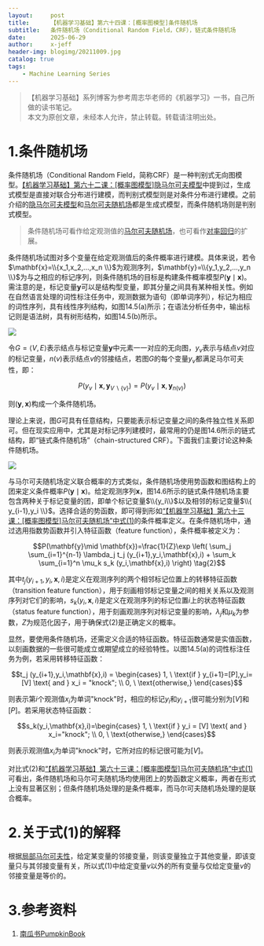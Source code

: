 ```yaml
---
layout:     post
title:      【机器学习基础】第六十四课：[概率图模型]条件随机场
subtitle:   条件随机场（Conditional Random Field，CRF），链式条件随机场
date:       2025-06-29
author:     x-jeff
header-img: blogimg/20211009.jpg
catalog: true
tags:
    - Machine Learning Series
---
```

>【机器学习基础】系列博客为参考周志华老师的《机器学习》一书，自己所做的读书笔记。  
>本文为原创文章，未经本人允许，禁止转载。转载请注明出处。

# 1.条件随机场

条件随机场（Conditional Random Field，简称CRF）是一种判别式无向图模型。[【机器学习基础】第六十二课：[概率图模型]隐马尔可夫模型](https://shichaoxin.com/2025/06/07/机器学习基础-第六十二课-概率图模型-隐马尔可夫模型/)中提到过，生成式模型是直接对联合分布进行建模，而判别式模型则是对条件分布进行建模。之前介绍的[隐马尔可夫模型](https://shichaoxin.com/2025/06/07/机器学习基础-第六十二课-概率图模型-隐马尔可夫模型/)和[马尔可夫随机场](https://shichaoxin.com/2025/06/21/机器学习基础-第六十三课-概率图模型-马尔可夫随机场/)都是生成式模型，而条件随机场则是判别式模型。

>条件随机场可看作给定观测值的[马尔可夫随机场](https://shichaoxin.com/2025/06/21/机器学习基础-第六十三课-概率图模型-马尔可夫随机场/)，也可看作[对率回归](https://shichaoxin.com/2019/08/21/机器学习基础-第七课-对数几率回归/)的扩展。

条件随机场试图对多个变量在给定观测值后的条件概率进行建模。具体来说，若令$\mathbf{x}=\\{x_1,x_2,...,x_n \\}$为观测序列，$\mathbf{y}=\\{y_1,y_2,...,y_n \\}$为与之相应的标记序列，则条件随机场的目标是构建条件概率模型$P(\mathbf{y}\mid \mathbf{x})$。需注意的是，标记变量$\mathbf{y}$可以是结构型变量，即其分量之间具有某种相关性。例如在自然语言处理的词性标注任务中，观测数据为语句（即单词序列），标记为相应的词性序列，具有线性序列结构，如图14.5(a)所示；在语法分析任务中，输出标记则是语法树，具有树形结构，如图14.5(b)所示。

![](https://xjeffblogimg.oss-cn-beijing.aliyuncs.com/BLOGIMG/BlogImage/MachineLearningSeries/Lesson64/64x1.png)

令$G=\langle V,E \rangle$表示结点与标记变量$\mathbf{y}$中元素一一对应的无向图，$y_v$表示与结点$v$对应的标记变量，$n(v)$表示结点$v$的邻接结点，若图$G$的每个变量$y_v$都满足马尔可夫性，即：

$$P(y_v \mid \mathbf{x},\mathbf{y}_{V\backslash \{v\}}) = P(y_v \mid \mathbf{x},\mathbf{y}_{n(v)}) \tag{1}$$

则$(\mathbf{y},\mathbf{x})$构成一个条件随机场。

理论上来说，图$G$可具有任意结构，只要能表示标记变量之间的条件独立性关系即可。但在现实应用中，尤其是对标记序列建模时，最常用的仍是图14.6所示的链式结构，即“链式条件随机场”（chain-structured CRF）。下面我们主要讨论这种条件随机场。

![](https://xjeffblogimg.oss-cn-beijing.aliyuncs.com/BLOGIMG/BlogImage/MachineLearningSeries/Lesson64/64x2.png)

与马尔可夫随机场定义联合概率的方式类似，条件随机场使用势函数和图结构上的团来定义条件概率$P(\mathbf{y}\mid \mathbf{x})$。给定观测序列$\mathbf{x}$，图14.6所示的链式条件随机场主要包含两种关于标记变量的团，即单个标记变量$\\{y_i\\}$以及相邻的标记变量$\\{ y_{i-1},y_i \\}$。选择合适的势函数，即可得到形如[“【机器学习基础】第六十三课：[概率图模型]马尔可夫随机场”中式(1)](https://shichaoxin.com/2025/06/21/机器学习基础-第六十三课-概率图模型-马尔可夫随机场/)的条件概率定义。在条件随机场中，通过选用指数势函数并引入特征函数（feature function），条件概率被定义为：

$$P(\mathbf{y}\mid \mathbf{x})=\frac{1}{Z}\exp \left( \sum_j \sum_{i=1}^{n-1} \lambda_j t_j (y_{i+1},y_i,\mathbf{x},i) + \sum_k \sum_{i=1}^n \mu_k s_k (y_i,\mathbf{x},i) \right) \tag{2}$$

其中$t_j(y_{i+1},y_i,\mathbf{x},i)$是定义在观测序列的两个相邻标记位置上的转移特征函数（transition feature function），用于刻画相邻标记变量之间的相关关系以及观测序列对它们的影响，$s_k(y_i,\mathbf{x},i)$是定义在观测序列的标记位置$i$上的状态特征函数（status feature function），用于刻画观测序列对标记变量的影响，$\lambda_j$和$\mu_k$为参数，$Z$为规范化因子，用于确保式(2)是正确定义的概率。

显然，要使用条件随机场，还需定义合适的特征函数。特征函数通常是实值函数，以刻画数据的一些很可能成立或期望成立的经验特性。以图14.5(a)的词性标注任务为例，若采用转移特征函数：

$$t_j (y_{i+1},y_i,\mathbf{x},i) = \begin{cases} 1, \ \text{if } y_{i+1}=[P],y_i=[V] \text{ and } x_i = "knock"; \\ 0, \  \text{otherwise,} \end{cases}$$

则表示第$i$个观测值$x_i$为单词"knock"时，相应的标记$y_i$和$y_{i+1}$很可能分别为$[V]$和$[P]$。若采用状态特征函数：

$$s_k(y_i,\mathbf{x},i)=\begin{cases} 1, \ \text{if } y_i = [V] \text{ and } x_i="knock"; \\ 0, \  \text{otherwise,} \end{cases}$$

则表示观测值$x_i$为单词"knock"时，它所对应的标记很可能为$[V]$。

对比式(2)和[“【机器学习基础】第六十三课：[概率图模型]马尔可夫随机场”中式(1)](https://shichaoxin.com/2025/06/21/机器学习基础-第六十三课-概率图模型-马尔可夫随机场/)可看出，条件随机场和马尔可夫随机场均使用团上的势函数定义概率，两者在形式上没有显著区别；但条件随机场处理的是条件概率，而马尔可夫随机场处理的是联合概率。

# 2.关于式(1)的解释

根据[局部马尔可夫性](https://shichaoxin.com/2025/06/21/机器学习基础-第六十三课-概率图模型-马尔可夫随机场/)，给定某变量的邻接变量，则该变量独立于其他变量，即该变量只与其邻接变量有关，所以式(1)中给定变量$v$以外的所有变量与仅给定变量$v$的邻接变量是等价的。

# 3.参考资料

1. [南瓜书PumpkinBook](https://datawhalechina.github.io/pumpkin-book/#/chapter14/chapter14?id=_143-条件随机场)